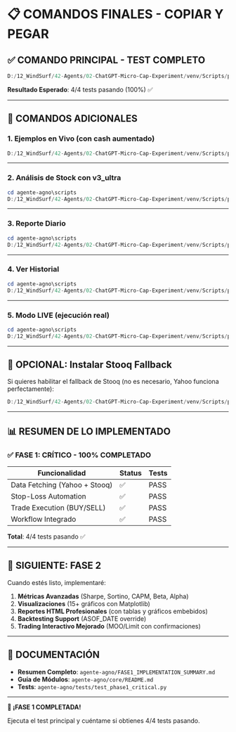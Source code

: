 # 📋 COMANDOS FINALES - COPIAR Y PEGAR

## ✅ **COMANDO PRINCIPAL - TEST COMPLETO**

```powershell
D:/12_WindSurf/42-Agents/02-ChatGPT-Micro-Cap-Experiment/venv/Scripts/python.exe agente-agno/tests/test_phase1_critical.py
```

**Resultado Esperado**: 4/4 tests pasando (100%) ✅

---

## 🎯 **COMANDOS ADICIONALES**

### **1. Ejemplos en Vivo** (con cash aumentado)
```powershell
D:/12_WindSurf/42-Agents/02-ChatGPT-Micro-Cap-Experiment/venv/Scripts/python.exe agente-agno/scripts/live_trading_example.py
```

---

### **2. Análisis de Stock con v3_ultra**
```powershell
cd agente-agno\scripts
D:/12_WindSurf/42-Agents/02-ChatGPT-Micro-Cap-Experiment/venv/Scripts/python.exe advanced_trading_team_v3_ultra.py --ticker AAPL
```

---

### **3. Reporte Diario**
```powershell
cd agente-agno\scripts
D:/12_WindSurf/42-Agents/02-ChatGPT-Micro-Cap-Experiment/venv/Scripts/python.exe advanced_trading_team_v3_ultra.py --daily
```

---

### **4. Ver Historial**
```powershell
cd agente-agno\scripts
D:/12_WindSurf/42-Agents/02-ChatGPT-Micro-Cap-Experiment/venv/Scripts/python.exe advanced_trading_team_v3_ultra.py --show-history
```

---

### **5. Modo LIVE (ejecución real)**
```powershell
cd agente-agno\scripts
D:/12_WindSurf/42-Agents/02-ChatGPT-Micro-Cap-Experiment/venv/Scripts/python.exe advanced_trading_team_v3_ultra.py --ticker AAPL --live
```

---

## 🔧 **OPCIONAL: Instalar Stooq Fallback**

Si quieres habilitar el fallback de Stooq (no es necesario, Yahoo funciona perfectamente):

```powershell
D:/12_WindSurf/42-Agents/02-ChatGPT-Micro-Cap-Experiment/venv/Scripts/pip.exe install pandas_datareader
```

---

## 📊 **RESUMEN DE LO IMPLEMENTADO**

### ✅ **FASE 1: CRÍTICO - 100% COMPLETADO**

| Funcionalidad | Status | Tests |
|---------------|--------|-------|
| Data Fetching (Yahoo + Stooq) | ✅ | PASS |
| Stop-Loss Automation | ✅ | PASS |
| Trade Execution (BUY/SELL) | ✅ | PASS |
| Workflow Integrado | ✅ | PASS |

**Total**: 4/4 tests pasando ✅

---

## 🚀 **SIGUIENTE: FASE 2**

Cuando estés listo, implementaré:

1. **Métricas Avanzadas** (Sharpe, Sortino, CAPM, Beta, Alpha)
2. **Visualizaciones** (15+ gráficos con Matplotlib)
3. **Reportes HTML Profesionales** (con tablas y gráficos embebidos)
4. **Backtesting Support** (ASOF_DATE override)
5. **Trading Interactivo Mejorado** (MOO/Limit con confirmaciones)

---

## 📖 **DOCUMENTACIÓN**

- **Resumen Completo**: `agente-agno/FASE1_IMPLEMENTATION_SUMMARY.md`
- **Guía de Módulos**: `agente-agno/core/README.md`
- **Tests**: `agente-agno/tests/test_phase1_critical.py`

---

**🎉 ¡FASE 1 COMPLETADA!**

Ejecuta el test principal y cuéntame si obtienes 4/4 tests pasando.
